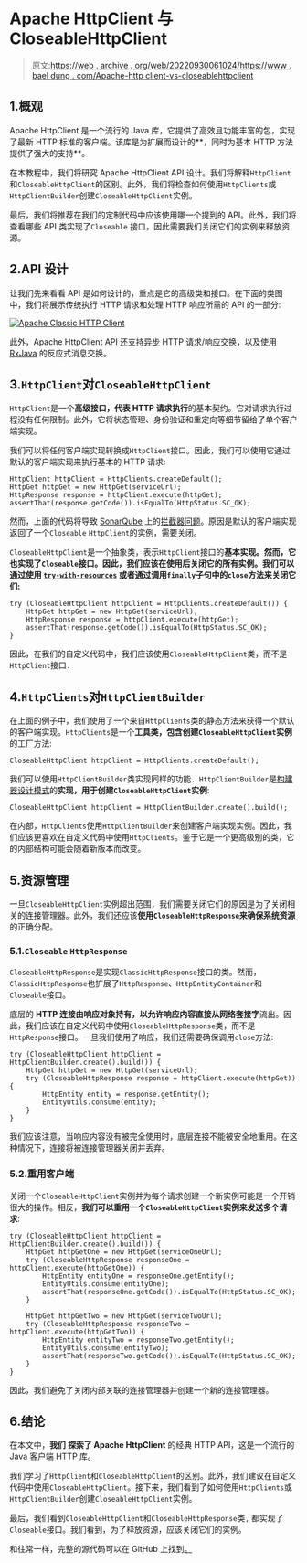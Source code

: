 # Apache HttpClient 与 CloseableHttpClient

> 原文:[https://web . archive . org/web/20220930061024/https://www . bael dung . com/Apache-http client-vs-closeablehttpclient](https://web.archive.org/web/20220930061024/https://www.baeldung.com/apache-httpclient-vs-closeablehttpclient)

## 1.概观

Apache HttpClient 是一个流行的 Java 库，它提供了高效且功能丰富的包，实现了最新 HTTP 标准的客户端。该库是为扩展而设计的**，同时为基本 HTTP 方法提供了强大的支持**。

在本教程中，我们将研究 Apache HttpClient API 设计。我们将解释`HttpClient`和`CloseableHttpClient`的区别。此外，我们将检查如何使用`HttpClients`或`HttpClientBuilder`创建`CloseableHttpClient`实例。

最后，我们将推荐在我们的定制代码中应该使用哪一个提到的 API。此外，我们将查看哪些 API 类实现了`Closeable` 接口，因此需要我们关闭它们的实例来释放资源。

## 2.API 设计

让我们先来看看 API 是如何设计的，重点是它的高级类和接口。在下面的类图中，我们将展示传统执行 HTTP 请求和处理 HTTP 响应所需的 API 的一部分:

[![Apache Classic HTTP Client](../Images/729b7e28d2f04c1399fee033c3ca0a82.png)](/web/20220524060337/https://www.baeldung.com/wp-content/uploads/2022/04/apache_httpclient7.png)

此外，Apache HttpClient API 还支持[异步](/web/20220524060337/https://www.baeldung.com/httpasyncclient-tutorial) HTTP 请求/响应交换，以及使用 [RxJava](/web/20220524060337/https://www.baeldung.com/rx-java) 的反应式消息交换。

## 3.`HttpClient`对`CloseableHttpClient`

`HttpClient`是一个**高级接口，代表 HTTP 请求执行**的基本契约。它对请求执行过程没有任何限制。此外，它将状态管理、身份验证和重定向等细节留给了单个客户端实现。

我们可以将任何客户端实现转换成`HttpClient`接口。因此，我们可以使用它通过默认的客户端实现来执行基本的 HTTP 请求:

```
HttpClient httpClient = HttpClients.createDefault();
HttpGet httpGet = new HttpGet(serviceUrl);
HttpResponse response = httpClient.execute(httpGet);
assertThat(response.getCode()).isEqualTo(HttpStatus.SC_OK);
```

然而，上面的代码将导致 [SonarQube](/web/20220524060337/https://www.baeldung.com/sonar-qube) 上的[拦截器问题](https://web.archive.org/web/20220524060337/https://rules.sonarsource.com/java/RSPEC-2095)。原因是默认的客户端实现返回了一个`Closeable` `HttpClient`的实例，需要关闭。

`CloseableHttpClient`是一个抽象类，表示`HttpClient`接口的**基本实现。然而，它也实现了`Closeable`接口。因此，我们应该在使用后关闭它的所有实例。我们可以通过使用 [`try-with-resources`](/web/20220524060337/https://www.baeldung.com/java-try-with-resources) 或者通过调用`finally`子句中的`close`方法来关闭它们:**

```
try (CloseableHttpClient httpClient = HttpClients.createDefault()) {
    HttpGet httpGet = new HttpGet(serviceUrl);
    HttpResponse response = httpClient.execute(httpGet);
    assertThat(response.getCode()).isEqualTo(HttpStatus.SC_OK);
}
```

因此，在我们的自定义代码中，我们应该使用`CloseableHttpClient`类，而不是`HttpClient`接口`.`

## 4.`HttpClients`对`HttpClientBuilder`

在上面的例子中，我们使用了一个来自`HttpClients`类的静态方法来获得一个默认的客户端实现。`HttpClients`是一个**工具类，包含创建`CloseableHttpClient`实例**的工厂方法:

```
CloseableHttpClient httpClient = HttpClients.createDefault();
```

我们可以使用`HttpClientBuilder`类实现同样的功能`. HttpClientBuilder`是[构建器设计模式](/web/20220524060337/https://www.baeldung.com/creational-design-patterns#builder)的**实现，用于创建`CloseableHttpClient`实例**:

```
CloseableHttpClient httpClient = HttpClientBuilder.create().build();
```

在内部，`HttpClients`使用`HttpClientBuilder`来创建客户端实现实例。因此，我们应该更喜欢在自定义代码中使用`HttpClients`。鉴于它是一个更高级别的类，它的内部结构可能会随着新版本而改变。

## 5.资源管理

一旦`CloseableHttpClient`实例超出范围，我们需要关闭它们的原因是为了关闭相关的连接管理器。此外，我们还应该**使用`CloseableHttpResponse`来确保系统资源**的正确分配。

### 5.1.`Closeable` `HttpResponse`

`CloseableHttpResponse`是实现`ClassicHttpResponse`接口的类。然而，`ClassicHttpResponse`也扩展了`HttpResponse`、`HttpEntityContainer`和`Closeable`接口。

底层的 **HTTP 连接由响应对象持有，以允许响应内容直接从网络套接字**流出。因此，我们应该在自定义代码中使用`CloseableHttpResponse`类，而不是`HttpResponse`接口。一旦我们使用了响应，我们还需要确保调用`close`方法:

```
try (CloseableHttpClient httpClient = HttpClientBuilder.create().build()) {
    HttpGet httpGet = new HttpGet(serviceUrl);
    try (CloseableHttpResponse response = httpClient.execute(httpGet)) {
        HttpEntity entity = response.getEntity();
        EntityUtils.consume(entity);
    }
}
```

我们应该注意，当响应内容没有被完全使用时，底层连接不能被安全地重用。在这种情况下，连接将被连接管理器关闭并丢弃。

### 5.2.重用客户端

关闭一个`CloseableHttpClient`实例并为每个请求创建一个新实例可能是一个开销很大的操作。相反，**我们可以重用一个`CloseableHttpClient`实例来发送多个请求**:

```
try (CloseableHttpClient httpClient = HttpClientBuilder.create().build()) {
    HttpGet httpGetOne = new HttpGet(serviceOneUrl);
    try (CloseableHttpResponse responseOne = httpClient.execute(httpGetOne)) {
        HttpEntity entityOne = responseOne.getEntity();
        EntityUtils.consume(entityOne);
        assertThat(responseOne.getCode()).isEqualTo(HttpStatus.SC_OK);
    }

    HttpGet httpGetTwo = new HttpGet(serviceTwoUrl);
    try (CloseableHttpResponse responseTwo = httpClient.execute(httpGetTwo)) {
        HttpEntity entityTwo = responseTwo.getEntity();
        EntityUtils.consume(entityTwo);
        assertThat(responseTwo.getCode()).isEqualTo(HttpStatus.SC_OK);
    }
}
```

因此，我们避免了关闭内部关联的连接管理器并创建一个新的连接管理器。

## 6.结论

在本文中，**我们** **探索了 Apache HttpClient** 的经典 HTTP API，这是一个流行的 Java 客户端 HTTP 库。

我们学习了`HttpClient`和`CloseableHttpClient`的区别。此外，我们建议在自定义代码中使用`CloseableHttpClient`。接下来，我们看到了如何使用`HttpClients`或`HttpClientBuilder`创建`CloseableHttpClient`实例。

最后，我们看到`CloseableHttpClient`和`CloseableHttpResponse`类`,` 都实现了`Closeable`接口。我们看到，为了释放资源，应该关闭它们的实例。

和往常一样，完整的源代码可以在 GitHub 上找到[。](https://web.archive.org/web/20220524060337/https://github.com/eugenp/tutorials/tree/master/apache-httpclient-2)